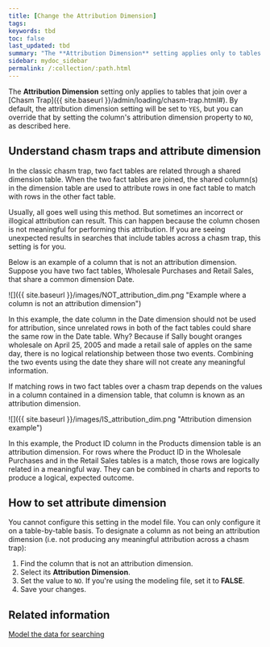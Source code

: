 ```yaml
---
title: [Change the Attribution Dimension]
tags:
keywords: tbd
toc: false
last_updated: tbd
summary: "The **Attribution Dimension** setting applies only to tables that are related through a chasm trap. If your schema does not include these, you can ignore this setting."
sidebar: mydoc_sidebar
permalink: /:collection/:path.html
---
```


The **Attribution Dimension** setting only applies to tables that join over a
[Chasm Trap]({{ site.baseurl }}/admin/loading/chasm-trap.html#). By default, the attribution dimension
setting will be set to `YES`, but you can override that by setting the column's
attribution dimension property to `NO`, as described here.

## Understand chasm traps and attribute dimension

In the classic chasm trap, two fact tables are related through a shared dimension
table. When the two fact tables are joined, the shared column(s) in the
dimension table are used to attribute rows in one fact table to match with rows
in the other fact table.

Usually, all goes well using this method. But sometimes an incorrect or
illogical attribution can result. This can happen because the column chosen is
not meaningful for performing this attribution. If you are seeing unexpected
results in searches that include tables across a chasm trap, this setting is for
you.

Below is an example of a column that is not an attribution dimension. Suppose you have two fact tables, Wholesale Purchases and Retail Sales, that share a common dimension Date.

![]({{ site.baseurl }}/images/NOT_attribution_dim.png "Example where a column is not an attribution dimension")

In this example, the date column in the Date dimension should not be used for
attribution, since unrelated rows in both of the fact tables could share the
same row in the Date table. Why? Because if Sally bought oranges wholesale on
April 25, 2005 and made a retail sale of apples on the same day, there is no
logical relationship between those two events. Combining the two events using
the date they share will not create any meaningful information.


If matching rows in two fact tables over a chasm trap depends on the values in a
column contained in a dimension table, that column is known as an attribution
dimension.

![]({{ site.baseurl }}/images/IS_attribution_dim.png "Attribution dimension example")


In this example, the Product ID column in the Products dimension table is an
attribution dimension. For rows where the Product ID in the Wholesale Purchases
and in the Retail Sales tables is a match, those rows are logically related in a
meaningful way. They can be combined in charts and reports to produce a logical,
expected outcome.

## How to set attribute dimension

You cannot configure this setting in the model file. You can only configure it
on a table-by-table basis. To designate a column as not being an attribution
dimension (i.e. not producing any meaningful attribution across a chasm trap):

1. Find the column that is not an attribution dimension.
2. Select its **Attribution Dimension**.
3. Set the value to `NO`.
  If you're using the modeling file, set it to **FALSE**.
4. Save your changes.


## Related information  

[Model the data for searching](semantic-modeling.html#)
